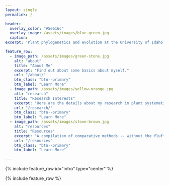 ```yaml
---
layout: single
permalink: /

header:
  overlay_color: "#5e616c"
  overlay_image: /assets/images/blue-green.jpg
  caption: 
excerpt: 'Plant phylogenetics and evolution at the University of Idaho'

feature_row:
  - image_path: /assets/images/green-stone.jpg
    alt: "about"
    title: "About Me"
    excerpt: "Find out about some basics about myself."
    url: "/about/"
    btn_class: "btn--primary"
    btn_label: "Learn More"
  - image_path: /assets/images/yellow-orange.jpg
    alt: "research"
    title: "Research Interests"
    excerpt: "Here are the details about my research in plant systematics, phylogenetics, and evolution."
    url: "/research/"
    btn_class: "btn--primary"
    btn_label: "Learn More"
  - image_path: /assets/images/stone-brown.jpg
    alt: "resources"
    title: "Resources"
    excerpt: "A compilation of comparative methods -- without the fluff."
    url: "/resources"
    btn_class: "btn--primary"
    btn_label: "Learn More"

---
```


{% include feature_row id="intro" type="center" %}

{% include feature_row %}

